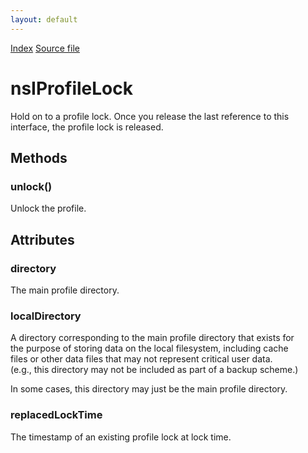 ```yaml
---
layout: default
---
```

<div id='links'><a href="../index.html">Index</a>
<a href="http://dxr.mozilla.org/mozilla-central/source/toolkit/profile/nsIToolkitProfile.idl">Source file</a>
</div>

# nsIProfileLock #
  
Hold on to a profile lock. Once you release the last reference to this  
interface, the profile lock is released.  
  

## Methods ##

### unlock() ###
  
Unlock the profile.  
  

## Attributes ##

### directory ###
  
The main profile directory.  
  

### localDirectory ###
  
A directory corresponding to the main profile directory that exists for  
the purpose of storing data on the local filesystem, including cache  
files or other data files that may not represent critical user data.  
(e.g., this directory may not be included as part of a backup scheme.)  
  
In some cases, this directory may just be the main profile directory.  
  

### replacedLockTime ###
  
The timestamp of an existing profile lock at lock time.  
  
